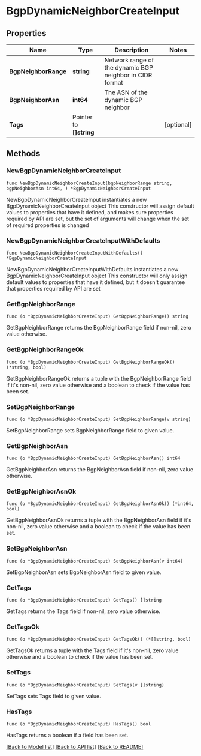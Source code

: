 # BgpDynamicNeighborCreateInput

## Properties

Name | Type | Description | Notes
------------ | ------------- | ------------- | -------------
**BgpNeighborRange** | **string** | Network range of the dynamic BGP neighbor in CIDR format | 
**BgpNeighborAsn** | **int64** | The ASN of the dynamic BGP neighbor | 
**Tags** | Pointer to **[]string** |  | [optional] 

## Methods

### NewBgpDynamicNeighborCreateInput

`func NewBgpDynamicNeighborCreateInput(bgpNeighborRange string, bgpNeighborAsn int64, ) *BgpDynamicNeighborCreateInput`

NewBgpDynamicNeighborCreateInput instantiates a new BgpDynamicNeighborCreateInput object
This constructor will assign default values to properties that have it defined,
and makes sure properties required by API are set, but the set of arguments
will change when the set of required properties is changed

### NewBgpDynamicNeighborCreateInputWithDefaults

`func NewBgpDynamicNeighborCreateInputWithDefaults() *BgpDynamicNeighborCreateInput`

NewBgpDynamicNeighborCreateInputWithDefaults instantiates a new BgpDynamicNeighborCreateInput object
This constructor will only assign default values to properties that have it defined,
but it doesn't guarantee that properties required by API are set

### GetBgpNeighborRange

`func (o *BgpDynamicNeighborCreateInput) GetBgpNeighborRange() string`

GetBgpNeighborRange returns the BgpNeighborRange field if non-nil, zero value otherwise.

### GetBgpNeighborRangeOk

`func (o *BgpDynamicNeighborCreateInput) GetBgpNeighborRangeOk() (*string, bool)`

GetBgpNeighborRangeOk returns a tuple with the BgpNeighborRange field if it's non-nil, zero value otherwise
and a boolean to check if the value has been set.

### SetBgpNeighborRange

`func (o *BgpDynamicNeighborCreateInput) SetBgpNeighborRange(v string)`

SetBgpNeighborRange sets BgpNeighborRange field to given value.


### GetBgpNeighborAsn

`func (o *BgpDynamicNeighborCreateInput) GetBgpNeighborAsn() int64`

GetBgpNeighborAsn returns the BgpNeighborAsn field if non-nil, zero value otherwise.

### GetBgpNeighborAsnOk

`func (o *BgpDynamicNeighborCreateInput) GetBgpNeighborAsnOk() (*int64, bool)`

GetBgpNeighborAsnOk returns a tuple with the BgpNeighborAsn field if it's non-nil, zero value otherwise
and a boolean to check if the value has been set.

### SetBgpNeighborAsn

`func (o *BgpDynamicNeighborCreateInput) SetBgpNeighborAsn(v int64)`

SetBgpNeighborAsn sets BgpNeighborAsn field to given value.


### GetTags

`func (o *BgpDynamicNeighborCreateInput) GetTags() []string`

GetTags returns the Tags field if non-nil, zero value otherwise.

### GetTagsOk

`func (o *BgpDynamicNeighborCreateInput) GetTagsOk() (*[]string, bool)`

GetTagsOk returns a tuple with the Tags field if it's non-nil, zero value otherwise
and a boolean to check if the value has been set.

### SetTags

`func (o *BgpDynamicNeighborCreateInput) SetTags(v []string)`

SetTags sets Tags field to given value.

### HasTags

`func (o *BgpDynamicNeighborCreateInput) HasTags() bool`

HasTags returns a boolean if a field has been set.


[[Back to Model list]](../README.md#documentation-for-models) [[Back to API list]](../README.md#documentation-for-api-endpoints) [[Back to README]](../README.md)


